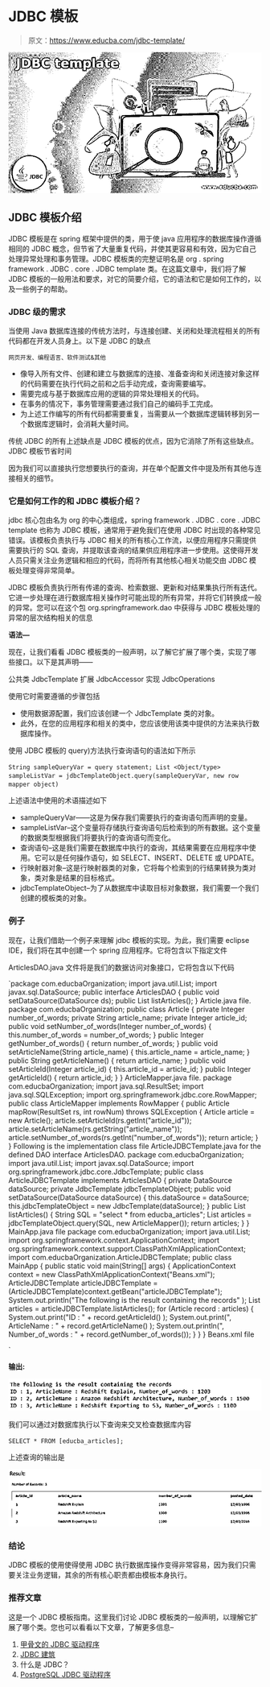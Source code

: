 # JDBC 模板

> 原文：<https://www.educba.com/jdbc-template/>

![JDBC template](img/1f8cd57632dce580456645a5adacb702.png)



## JDBC 模板介绍

JDBC 模板是在 spring 框架中提供的类，用于使 java 应用程序的数据库操作遵循相同的 JDBC 概念，但节省了大量重复代码，并使其更容易和有效，因为它自己处理异常处理和事务管理。JDBC 模板类的完整证明名是 org . spring framework . JDBC . core . JDBC template 类。在这篇文章中，我们将了解 JDBC 模板的一般用法和要求，对它的简要介绍，它的语法和它是如何工作的，以及一些例子的帮助。

### JDBC 级的需求

当使用 Java 数据库连接的传统方法时，与连接创建、关闭和处理流程相关的所有代码都在开发人员身上。以下是 JDBC 的缺点

<small>网页开发、编程语言、软件测试&其他</small>

*   像导入所有文件、创建和建立与数据库的连接、准备查询和关闭连接对象这样的代码需要在执行代码之前和之后手动完成，查询需要编写。
*   需要完成与基于数据库应用的逻辑的异常处理相关的代码。
*   在事务的情况下，事务管理需要通过我们自己的编码手工完成。
*   为上述工作编写的所有代码都需要重复，当需要从一个数据库逻辑转移到另一个数据库逻辑时，会消耗大量时间。

传统 JDBC 的所有上述缺点是 JDBC 模板的优点，因为它消除了所有这些缺点。JDBC 模板节省时间

因为我们可以直接执行您想要执行的查询，并在单个配置文件中提及所有其他与连接相关的细节。

### 它是如何工作的和 JDBC 模板介绍？

jdbc 核心包由名为 org 的中心类组成，spring framework . JDBC . core . JDBC template 也称为 JDBC 模板，通常用于避免我们在使用 JDBC 时出现的各种常见错误。该模板负责执行与 JDBC 相关的所有核心工作流，以便应用程序只需提供需要执行的 SQL 查询，并提取该查询的结果供应用程序进一步使用。这使得开发人员只需关注业务逻辑和相应的代码，而将所有其他核心相关功能交由 JDBC 模板处理变得非常简单。

JDBC 模板负责执行所有传递的查询、检索数据、更新和对结果集执行所有迭代。它进一步处理在进行数据库相关操作时可能出现的所有异常，并将它们转换成一般的异常。您可以在这个包 org.springframework.dao 中获得与 JDBC 模板处理的异常的层次结构相关的信息

**语法—**

现在，让我们看看 JDBC 模板类的一般声明，以了解它扩展了哪个类，实现了哪些接口。以下是其声明——

公共类 JdbcTemplate 扩展 JdbcAccessor 实现 JdbcOperations

使用它时需要遵循的步骤包括

*   使用数据源配置，我们应该创建一个 JdbcTemplate 类的对象。
*   此外，在您的应用程序和相关的类中，您应该使用该类中提供的方法来执行数据库操作。

使用 JDBC 模板的 query)方法执行查询语句的语法如下所示

`String sampleQueryVar = query statement;
List <Object/type> sampleListVar = jdbcTemplateObject.query(sampleQueryVar, new row mapper object)`

上述语法中使用的术语描述如下

*   sampleQueryVar——这是为保存我们需要执行的查询语句而声明的变量。
*   sampleListVar–这个变量将存储执行查询语句后检索到的所有数据。这个变量的数据类型根据我们将要执行的查询语句而变化。
*   查询语句–这是我们需要在数据库中执行的查询，其结果需要在应用程序中使用。它可以是任何操作语句，如 SELECT、INSERT、DELETE 或 UPDATE。
*   行映射器对象–这是行映射器类的对象，它将每个检索到的行结果转换为类对象，类对象是结果的目标格式。
*   jdbcTemplateObject–为了从数据库中读取目标对象数据，我们需要一个我们创建的模板类的对象。

### 例子

现在，让我们借助一个例子来理解 jdbc 模板的实现。为此，我们需要 eclipse IDE，我们将在其中创建一个 spring 应用程序。它将包含以下指定文件

ArticlesDAO.java 文件将是我们的数据访问对象接口，它将包含以下代码

`package com.educbaOrganization;
import java.util.List;
import javax.sql.DataSource;
public interface ArticlesDAO {
public void setDataSource(DataSource ds);
public List listArticles();
}
Article.java file.
package com.educbaOrganization;
public class Article {
private Integer number_of_words;
private String article_name;
private Integer article_id;
public void setNumber_of_words(Integer number_of_words) {
this.number_of_words = number_of_words;
}
public Integer getNumber_of_words() {
return number_of_words;
}
public void setArticleName(String article_name) {
this.article_name = article_name;
}
public String getArticleName() {
return article_name;
}
public void setArticleId(Integer article_id) {
this.article_id = article_id;
}
public Integer getArticleId() {
return article_id;
}
}
ArticleMapper.java file.
package com.educbaOrganization;
import java.sql.ResultSet;
import java.sql.SQLException;
import org.springframework.jdbc.core.RowMapper;
public class ArticleMapper implements RowMapper {
public Article mapRow(ResultSet rs, int rowNum) throws SQLException {
Article article = new Article();
article.setArticleId(rs.getInt("article_id"));
article.setArticleName(rs.getString("article_name"));
article.setNumber_of_words(rs.getInt("number_of_words"));
return article;
}
}
Following is the implementation class file ArticleJDBCTemplate.java for the defined DAO interface ArticlesDAO.
package com.educbaOrganization;
import java.util.List;
import javax.sql.DataSource;
import org.springframework.jdbc.core.JdbcTemplate;
public class ArticleJDBCTemplate implements ArticlesDAO {
private DataSource dataSource;
private JdbcTemplate jdbcTemplateObject;
public void setDataSource(DataSource dataSource) {
this.dataSource = dataSource;
this.jdbcTemplateObject = new JdbcTemplate(dataSource);
}
public List listArticles() {
String SQL = "select * from educba_articles";
List  articles = jdbcTemplateObject.query(SQL, new ArticleMapper());
return articles;
}
}
MainApp.java file
package com.educbaOrganization;
import java.util.List;
import org.springframework.context.ApplicationContext;
import org.springframework.context.support.ClassPathXmlApplicationContext;
import com.educbaOrganization.ArticleJDBCTemplate;
public class MainApp {
public static void main(String[] args) {
ApplicationContext context = new ClassPathXmlApplicationContext("Beans.xml");
ArticleJDBCTemplate articleJDBCTemplate =
(ArticleJDBCTemplate)context.getBean("articleJDBCTemplate");
System.out.println("The following is the result containing the records" );
List articles = articleJDBCTemplate.listArticles();
for (Article record : articles) {
System.out.print("ID : " + record.getArticleId() );
System.out.print(", ArticleName : " + record.getArticleName() );
System.out.println(", Number_of_words : " + record.getNumber_of_words());
}
}
}
Beans.xml file
<?xml version = "1.0" encoding = "UTF-8"?>
<beans xmlns = "http://www.springframework.org/schema/beans"
xmlns:xsi = "http://www.w3.org/2001/XMLSchema-instance"
xsi:schemaLocation = "http://www.springframework.org/schema/beans
http://www.springframework.org/schema/beans/spring-beans-3.0.xsd ">
<bean article_id="dataSource"
class = "org.springframework.jdbc.datasource.DriverMannumber_of_wordsrDataSource">
<property name = "driverClassArticleName" value = "com.mysql.jdbc.Driver"/>
<property name = "url" value = "jdbc:mysql://localhost:3306/TEST"/>
<property name = "userarticle_name" value = "root"/>
<property name = "password" value = "admin"/>
</bean>
<bean article_id="articleJDBCTemplate"
class = "com.educbaOrganization.ArticleJDBCTemplate">
<property name = "dataSource" ref = "dataSource" />
</bean>
</beans>`

**输出:**

![JDBC template output 1](img/aa8b9e5bc525061ded2206ee23d1ede8.png)



我们可以通过对数据库执行以下查询来交叉检查数据库内容

`SELECT * FROM [educba_articles];`

上述查询的输出是

![JDBC template output 2](img/57830a7d61247627c80b4fa17c6a44b2.png)



### 结论

JDBC 模板的使用使得使用 JDBC 执行数据库操作变得非常容易，因为我们只需要关注业务逻辑，其余的所有核心职责都由模板本身执行。

### 推荐文章

这是一个 JDBC 模板指南。这里我们讨论 JDBC 模板类的一般声明，以理解它扩展了哪个类。您也可以看看以下文章，了解更多信息–

1.  [甲骨文的 JDBC 驱动程序](https://www.educba.com/jdbc-driver-for-oracle/)
2.  [JDBC 建筑](https://www.educba.com/jdbc-architecture/)
3.  什么是 JDBC？
4.  [PostgreSQL JDBC 驱动程序](https://www.educba.com/postgresql-jdbc-driver/)





